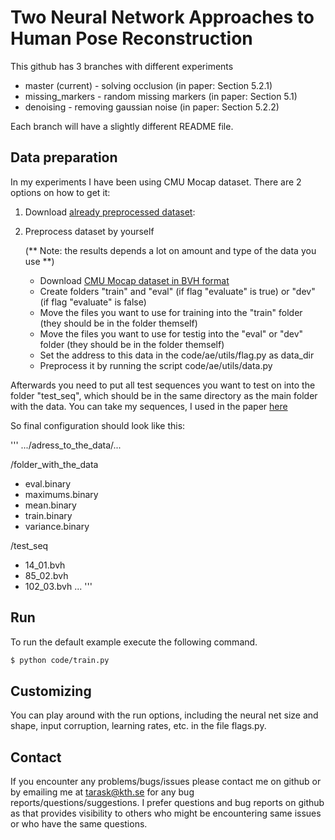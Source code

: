 # Two Neural Network Approaches to Human Pose Reconstruction

This github has 3 branches with different experiments

- master (current) - solving occlusion (in paper: Section 5.2.1)
- missing_markers  - random missing markers (in paper: Section 5.1)
- denoising        - removing gaussian noise (in paper: Section 5.2.2)

Each branch will have a slightly different README file.

## Data preparation

In my experiments I have been using CMU Mocap dataset. There are 2 options on how to get it:

1. Download [already preprocessed dataset](https://www.dropbox.com/s/ui6sttqpabb8581/train_folder.tar.gz?dl=0):



2. Preprocess dataset by yourself

    (** Note: the results depends a lot on amount and type of the data you use **)

   - Download [CMU Mocap dataset in BVH format](https://sites.google.com/a/cgspeed.com/cgspeed/motion-capture/daz-friendly-release)
   - Create folders "train" and "eval" (if flag "evaluate" is true) or "dev" (if flag "evaluate" is false)
   - Move the files you want to use for training into the "train" folder (they should be in the folder themself)
   - Move the files you want to use for testig into the "eval" or "dev" folder (they should be in the folder themself)
   - Set the address to this data in the code/ae/utils/flag.py as data_dir
   - Preprocess it by running the script code/ae/utils/data.py

Afterwards you need to put all test sequences you want to test on into the folder "test_seq", which should be in the same directory as the main folder with the data.
You can take my sequences, I used in the paper [here](https://www.dropbox.com/s/xk05ap67pn9yzrr/test_seq.tar.gz?dl=0)

So final configuration should look like this:

'''
.../adress_to_the_data/...

/folder_with_the_data
- eval.binary
- maximums.binary
- mean.binary
- train.binary
- variance.binary

/test_seq
- 14_01.bvh
- 85_02.bvh
- 102_03.bvh
...
'''
  

## Run
To run the default example execute the following command. 

```bash
$ python code/train.py
```

## Customizing
You can play around with the run options, including the neural net size and shape, input corruption, learning rates, etc. in the file flags.py.

## Contact

If you encounter any problems/bugs/issues please contact me on github or by emailing me at tarask@kth.se for any bug reports/questions/suggestions. I prefer questions and bug reports on github as that provides visibility to others who might be encountering same issues or who have the same questions.
